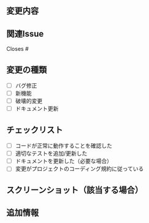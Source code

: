 ## 変更内容
<!-- このPRで何を変更したか簡潔に説明してください -->

## 関連Issue
<!-- 関連するIssueがあれば記載してください -->
Closes #

## 変更の種類
- [ ] バグ修正
- [ ] 新機能
- [ ] 破壊的変更
- [ ] ドキュメント更新

## チェックリスト
- [ ] コードが正常に動作することを確認した
- [ ] 適切なテストを追加/更新した
- [ ] ドキュメントを更新した（必要な場合）
- [ ] 変更がプロジェクトのコーディング規約に従っている

## スクリーンショット（該当する場合）
<!-- UIの変更がある場合はスクリーンショットを添付してください -->

## 追加情報
<!-- レビュアーに伝えたい追加情報があれば記載してください -->